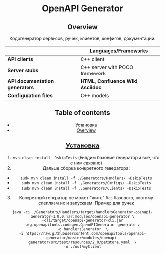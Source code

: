 <h1 align="center">OpenAPI Generator</h1>

<div align="center">


<div align="center">

</div>



## Overview
Кодогенератор сервисов, ручек, клиентов, конфигов, документации.

|                                  | Languages/Frameworks                                                                                                                                                                                                                                                                                                                                                                                                                                                                                                                                                                                                                                                                                                                                                                                                                                                                                                                                                                          |
| -------------------------------- | --------------------------------------------------------------------------------------------------------------------------------------------------------------------------------------------------------------------------------------------------------------------------------------------------------------------------------------------------------------------------------------------------------------------------------------------------------------------------------------------------------------------------------------------------------------------------------------------------------------------------------------------------------------------------------------------------------------------------------------------------------------------------------------------------------------------------------------------------------------------------------------------------------------------------------------------------------------------------------------------- |
| **API clients**                  | C++ client |
| **Server stubs**                 | C++ server with POCO framework                                                                                                                                                                                         |
| **API documentation generators** | **HTML**, **Confluence Wiki**, **Asciidoc**                                                                                                                                                                                                                                                                                                                                                                                                                                                                                                                                                                                                                                                                                                                                                                                                                                                                                                                                                   |
| **Configuration files**          | C++ models                                                                                                                                                                                                                                                                                                                                                                                                                                                                                                                                                                                                                                                                                                                                                                                                                                                                                                                                                                                                                                                                                                                                                                                                                                                                                                                                                                                                                                                                                                                                                                                                                                                                                                                                                                                                                                                           |

## Table of contents

  - [Установка](#install)
  - [Overview](#overview)

## [Установка](#install)
1. `mvn clean install -DskipTests` (Билдим базовые генератор и всё, что с ним связано)
2. Дальше сборка конкретного генератора:
- `sudo mvn clean install -f ./Generators/Handlers/ -DskipTests`
- `sudo mvn clean install -f ./Generators/Configs/ -DskipTests`
- `sudo mvn clean install -f ./Generators/Clients/ -DskipTests`
3. Конкретный генератор не может "жить" без базового, поэтому слепляем их и запускаем:
Пример для ручек
```
java -cp ./Generators/Handlers/target/handlersGenerator-openapi-generator-1.0.0.jar:modules/openapi-generator \
-cli/target/openapi-generator-cli.jar   org.openapitools.codegen.OpenAPIGenerator generate \
-g handlersGenerator  \
-i https://raw.githubusercontent.com/openapitools/openapi-generator/master/modules/openapi-generator/src/test/resources/2_0/petstore.yaml  \
-o ./out/myClient
```
